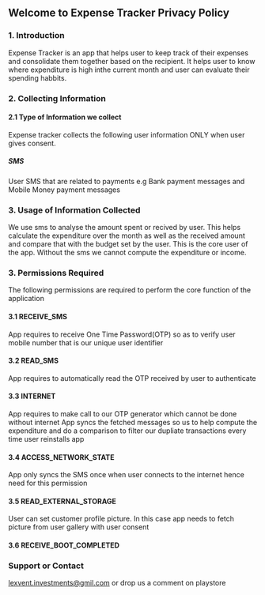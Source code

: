 ## Welcome to Expense Tracker Privacy Policy 

### 1. Introduction

Expense Tracker is an app that helps user to keep track of their expenses and consolidate them together based on the recipient. It helps user to know where expenditure is high inthe current month and user can evaluate their spending habbits.

### 2. Collecting Information

#### 2.1 Type of Information we collect


Expense tracker collects the following user information ONLY when user gives consent.

##### SMS
User SMS that are related to payments e.g Bank payment messages and Mobile Money payment messages

### 3. Usage of Information Collected
We use sms to analyse the amount spent or recived by user. This helps calculate the expenditure over the month as well as the received amount and compare that with the budget set by the user. This is  the core user of the app. Without the sms we cannot compute the expenditure or income.

### 3. Permissions Required
The following permissions are required to perform the core function of the application

#### 3.1 RECEIVE_SMS
App requires to receive One Time Password(OTP) so as to verify user mobile number that is our unique user identifier
#### 3.2 READ_SMS
App requires to automatically read the OTP received by user to authenticate
#### 3.3 INTERNET
App requires to make call to our OTP generator which cannot be done without internet
App syncs the fetched messages so us to help compute the expenditure and do a comparison to filter our dupliate transactions every time user reinstalls app
#### 3.4 ACCESS_NETWORK_STATE
App only syncs the SMS once when user connects to the internet hence need for this permission
#### 3.5 READ_EXTERNAL_STORAGE
User can set customer profile picture. In this case app needs to fetch picture from user gallery with user consent
#### 3.6 RECEIVE_BOOT_COMPLETED


### Support or Contact

lexvent.investments@gmil.com 
or
drop us a comment on playstore
